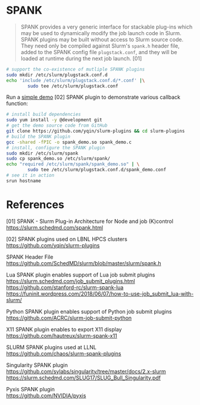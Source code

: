 # SPANK

> SPANK provides a very generic interface for stackable plug-ins which may be
> used to dynamically modify the job launch code in Slurm. SPANK plugins may be
> built without access to Slurm source code. They need only be compiled against
> Slurm's `spank.h` header file, added to the SPANK config file
> `plugstack.conf`, and they will be loaded at runtime during the next job
> launch. [01]


```bash
# support the co-existence of mutliple SPANK plugins
sudo mkdir /etc/slurm/plugstack.conf.d
echo 'include /etc/slurm/plugstack.conf.d/*.conf' |\
        sudo tee /etc/slurm/plugstack.conf
```

Run a [simple demo][demo] [02] SPANK plugin to demonstrate various callback
function:

[demo]: https://github.com/yqin/slurm-plugins/blob/master/spank_demo.c

```bash
# install build dependencies
sudo yum install -y @development git
# get the demo source code from GitHub
git clone https://github.com/yqin/slurm-plugins && cd slurm-plugins
# build the SPANK plugin
gcc -shared -fPIC -o spank_demo.so spank_demo.c
# install, configure the SPANK plugin
sudo mkdir /etc/slurm/spank
sudo cp spank_demo.so /etc/slurm/spank/
echo "required /etc/slurm/spank/spank_demo.so" | \
        sudo tee /etc/slurm/plugstack.conf.d/spank_demo.conf
# see it in action
srun hostname
```

# References

[01] SPANK - Slurm Plug-in Architecture for Node and job (K)control  
<https://slurm.schedmd.com/spank.html>

[02] SPANK plugins used on LBNL HPCS clusters  
<https://github.com/yqin/slurm-plugins>

SPANK Header File  
<https://github.com/SchedMD/slurm/blob/master/slurm/spank.h>

Lua SPANK plugin enables support of Lua job submit plugins  
<https://slurm.schedmd.com/job_submit_plugins.html>  
<https://github.com/stanford-rc/slurm-spank-lua>  
<https://funinit.wordpress.com/2018/06/07/how-to-use-job_submit_lua-with-slurm/>

Python SPANK plugin enables support of Python job submit plugins  
<https://github.com/ACRC/slurm-job-submit-python>

X11 SPANK plugin enables to export X11 display  
<https://github.com/hautreux/slurm-spank-x11>

SLURM SPANK plugins used at LLNL  
<https://github.com/chaos/slurm-spank-plugins>

Singularity SPANK plugin  
<https://github.com/sylabs/singularity/tree/master/docs/2.x-slurm>  
<https://slurm.schedmd.com/SLUG17/SLUG_Bull_Singularity.pdf>

Pyxis SPANK plugin  
<https://github.com/NVIDIA/pyxis>
